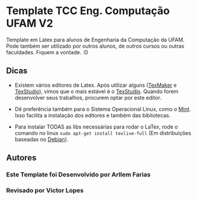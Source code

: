 # Template TCC Eng. Computação UFAM V2


Template em Latex para alunos de Engenharia da Computação da UFAM. Pode também ser utilizado por outros alunos, de outros cursos ou outras faculdades. Fiquem a vontade. :D

## Dicas

* Existem vários editores de Latex. Após utilizar alguns ([TexMaker](http://www.xm1math.net/texmaker/) e [TexStudio](http://www.texstudio.org/)), vimos que o mais estável é o [TexStudio](http://www.texstudio.org/). Quando forem desenvolver seus trabalhos, procurem optar por este editor.

* Dê preferência também para o Sistema Operacional Linux, como o [Mint](https://www.linuxmint.com/). Isso facilita a instalação dos editores e também das bibliotecas.

* Para instalar TODAS as libs necessárias para rodar o LaTex, rode o comando no linux `sudo apt-get install texlive-full` (Em distribuições baseadas no [Debian](https://www.debian.org/index.pt.html)).


## Autores

### Este Template foi Desenvolvido por Arllem Farias
### Revisado por Victor Lopes


